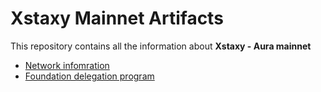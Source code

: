 # Xstaxy Mainnet Artifacts
This repository contains all the information about **Xstaxy - Aura mainnet**
- [Network infomration](Network-info.md)
- [Foundation delegation program](./Foundation-delegation-program/README.md)